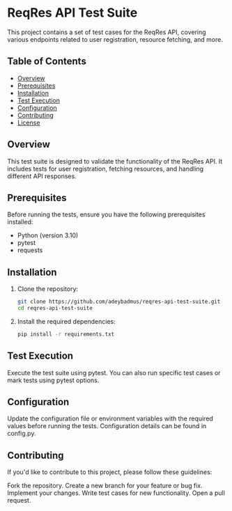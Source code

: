 # ReqRes API Test Suite

This project contains a set of test cases for the ReqRes API, covering various endpoints related to user registration, resource fetching, and more.

## Table of Contents

- [Overview](#overview)
- [Prerequisites](#prerequisites)
- [Installation](#installation)
- [Test Execution](#test-execution)
- [Configuration](#configuration)
- [Contributing](#contributing)
- [License](#license)

## Overview

This test suite is designed to validate the functionality of the ReqRes API. It includes tests for user registration, fetching resources, and handling different API responses.

## Prerequisites

Before running the tests, ensure you have the following prerequisites installed:

- Python (version 3.10)
- pytest
- requests

## Installation

1. Clone the repository:

   ```bash
   git clone https://github.com/adeybadmus/reqres-api-test-suite.git
   cd reqres-api-test-suite
   
2. Install the required dependencies:
    ```bash
   pip install -r requirements.txt
   
## Test Execution
Execute the test suite using pytest. You can also run specific test cases or mark tests using pytest options.


## Configuration
Update the configuration file or environment variables with the required values before running the tests. Configuration details can be found in config.py.

## Contributing
If you'd like to contribute to this project, please follow these guidelines:

Fork the repository.
Create a new branch for your feature or bug fix.
Implement your changes.
Write test cases for new functionality.
Open a pull request.